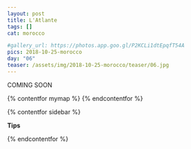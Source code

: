 ```yaml
---
layout: post
title: L'Atlante
tags: []
cat: morocco

#gallery_url: https://photos.app.goo.gl/P2KCLi1dtEpqfT54A
pics: 2018-10-25-morocco
day: "06"
teaser: /assets/img/2018-10-25-morocco/teaser/06.jpg
---
```


COMING SOON

{% contentfor mymap %}
{% endcontentfor %}

{% contentfor sidebar %}

**Tips**

{% endcontentfor %}